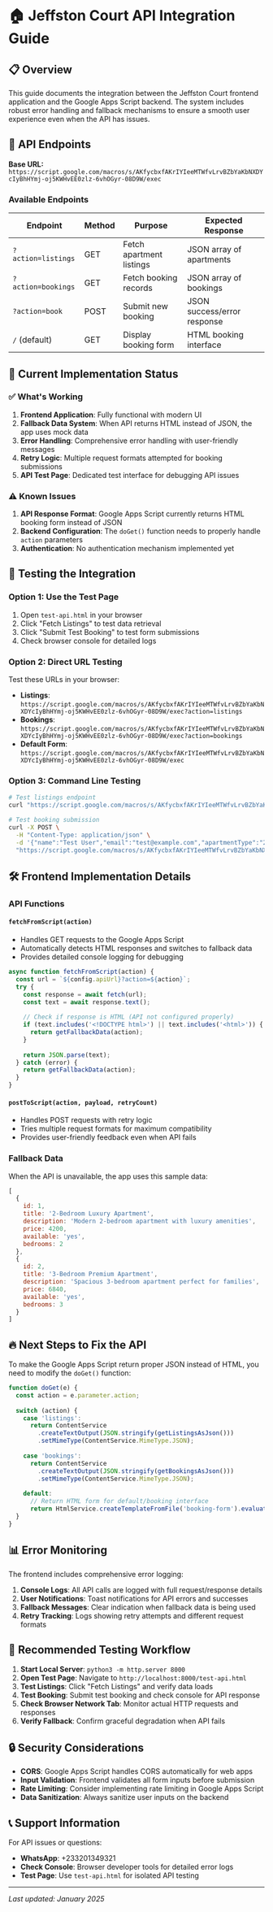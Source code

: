 # 🏠 Jeffston Court API Integration Guide

## 📋 Overview

This guide documents the integration between the Jeffston Court frontend application and the Google Apps Script backend. The system includes robust error handling and fallback mechanisms to ensure a smooth user experience even when the API has issues.

## 🔗 API Endpoints

**Base URL:** `https://script.google.com/macros/s/AKfycbxfAKrIYIeeMTWfvLrvBZbYaKbNXDYcIyBhHYmj-oj5KWHvEE0zlz-6vhOGyr-08D9W/exec`

### Available Endpoints

| Endpoint | Method | Purpose | Expected Response |
|----------|--------|---------|-------------------|
| `?action=listings` | GET | Fetch apartment listings | JSON array of apartments |
| `?action=bookings` | GET | Fetch booking records | JSON array of bookings |
| `?action=book` | POST | Submit new booking | JSON success/error response |
| `/` (default) | GET | Display booking form | HTML booking interface |

## 🚀 Current Implementation Status

### ✅ What's Working

1. **Frontend Application**: Fully functional with modern UI
2. **Fallback Data System**: When API returns HTML instead of JSON, the app uses mock data
3. **Error Handling**: Comprehensive error handling with user-friendly messages
4. **Retry Logic**: Multiple request formats attempted for booking submissions
5. **API Test Page**: Dedicated test interface for debugging API issues

### ⚠️ Known Issues

1. **API Response Format**: Google Apps Script currently returns HTML booking form instead of JSON
2. **Backend Configuration**: The `doGet()` function needs to properly handle `action` parameters
3. **Authentication**: No authentication mechanism implemented yet

## 🔧 Testing the Integration

### Option 1: Use the Test Page
1. Open `test-api.html` in your browser
2. Click "Fetch Listings" to test data retrieval
3. Click "Submit Test Booking" to test form submissions
4. Check browser console for detailed logs

### Option 2: Direct URL Testing
Test these URLs in your browser:
- **Listings**: `https://script.google.com/macros/s/AKfycbxfAKrIYIeeMTWfvLrvBZbYaKbNXDYcIyBhHYmj-oj5KWHvEE0zlz-6vhOGyr-08D9W/exec?action=listings`
- **Bookings**: `https://script.google.com/macros/s/AKfycbxfAKrIYIeeMTWfvLrvBZbYaKbNXDYcIyBhHYmj-oj5KWHvEE0zlz-6vhOGyr-08D9W/exec?action=bookings`
- **Default Form**: `https://script.google.com/macros/s/AKfycbxfAKrIYIeeMTWfvLrvBZbYaKbNXDYcIyBhHYmj-oj5KWHvEE0zlz-6vhOGyr-08D9W/exec`

### Option 3: Command Line Testing
```bash
# Test listings endpoint
curl "https://script.google.com/macros/s/AKfycbxfAKrIYIeeMTWfvLrvBZbYaKbNXDYcIyBhHYmj-oj5KWHvEE0zlz-6vhOGyr-08D9W/exec?action=listings"

# Test booking submission
curl -X POST \
  -H "Content-Type: application/json" \
  -d '{"name":"Test User","email":"test@example.com","apartmentType":"2-Bedroom Luxury Apartment"}' \
  "https://script.google.com/macros/s/AKfycbxfAKrIYIeeMTWfvLrvBZbYaKbNXDYcIyBhHYmj-oj5KWHvEE0zlz-6vhOGyr-08D9W/exec?action=book"
```

## 🛠️ Frontend Implementation Details

### API Functions

#### `fetchFromScript(action)`
- Handles GET requests to the Google Apps Script
- Automatically detects HTML responses and switches to fallback data
- Provides detailed console logging for debugging

```javascript
async function fetchFromScript(action) {
  const url = `${config.apiUrl}?action=${action}`;
  try {
    const response = await fetch(url);
    const text = await response.text();
    
    // Check if response is HTML (API not configured properly)
    if (text.includes('<!DOCTYPE html>') || text.includes('<html>')) {
      return getFallbackData(action);
    }
    
    return JSON.parse(text);
  } catch (error) {
    return getFallbackData(action);
  }
}
```

#### `postToScript(action, payload, retryCount)`
- Handles POST requests with retry logic
- Tries multiple request formats for maximum compatibility
- Provides user-friendly feedback even when API fails

### Fallback Data
When the API is unavailable, the app uses this sample data:

```javascript
[
  {
    id: 1,
    title: '2-Bedroom Luxury Apartment',
    description: 'Modern 2-bedroom apartment with luxury amenities',
    price: 4200,
    available: 'yes',
    bedrooms: 2
  },
  {
    id: 2,
    title: '3-Bedroom Premium Apartment', 
    description: 'Spacious 3-bedroom apartment perfect for families',
    price: 6840,
    available: 'yes',
    bedrooms: 3
  }
]
```

## 🔥 Next Steps to Fix the API

To make the Google Apps Script return proper JSON instead of HTML, you need to modify the `doGet()` function:

```javascript
function doGet(e) {
  const action = e.parameter.action;
  
  switch (action) {
    case 'listings':
      return ContentService
        .createTextOutput(JSON.stringify(getListingsAsJson()))
        .setMimeType(ContentService.MimeType.JSON);
        
    case 'bookings':
      return ContentService
        .createTextOutput(JSON.stringify(getBookingsAsJson()))
        .setMimeType(ContentService.MimeType.JSON);
        
    default:
      // Return HTML form for default/booking interface
      return HtmlService.createTemplateFromFile('booking-form').evaluate();
  }
}
```

## 📊 Error Monitoring

The frontend includes comprehensive error logging:

1. **Console Logs**: All API calls are logged with full request/response details
2. **User Notifications**: Toast notifications for API errors and successes  
3. **Fallback Messages**: Clear indication when fallback data is being used
4. **Retry Tracking**: Logs showing retry attempts and different request formats

## 🎯 Recommended Testing Workflow

1. **Start Local Server**: `python3 -m http.server 8000`
2. **Open Test Page**: Navigate to `http://localhost:8000/test-api.html`
3. **Test Listings**: Click "Fetch Listings" and verify data loads
4. **Test Booking**: Submit test booking and check console for API response
5. **Check Browser Network Tab**: Monitor actual HTTP requests and responses
6. **Verify Fallback**: Confirm graceful degradation when API fails

## 🔒 Security Considerations

- **CORS**: Google Apps Script handles CORS automatically for web apps
- **Input Validation**: Frontend validates all form inputs before submission
- **Rate Limiting**: Consider implementing rate limiting in Google Apps Script
- **Data Sanitization**: Always sanitize user inputs on the backend

## 📞 Support Information

For API issues or questions:
- **WhatsApp**: +233201349321
- **Check Console**: Browser developer tools for detailed error logs
- **Test Page**: Use `test-api.html` for isolated API testing

---

*Last updated: January 2025*